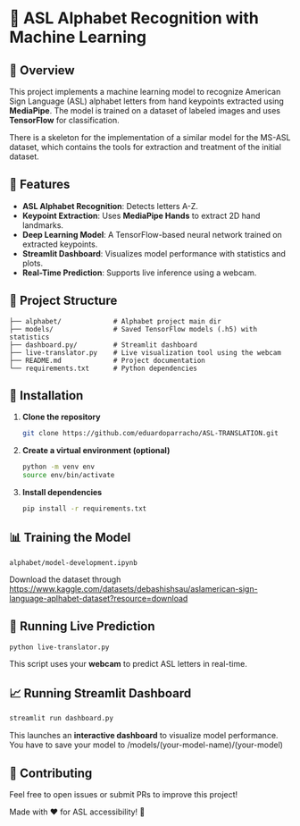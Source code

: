 # 📌 ASL Alphabet Recognition with Machine Learning

## 📖 Overview
This project implements a machine learning model to recognize American Sign Language (ASL) alphabet letters from hand keypoints extracted using **MediaPipe**. The model is trained on a dataset of labeled images and uses **TensorFlow** for classification.

There is a skeleton for the implementation of a similar model for the MS-ASL dataset, which contains the tools for extraction and treatment of the initial dataset. 

## 🚀 Features
- **ASL Alphabet Recognition**: Detects letters A-Z.
- **Keypoint Extraction**: Uses **MediaPipe Hands** to extract 2D hand landmarks.
- **Deep Learning Model**: A TensorFlow-based neural network trained on extracted keypoints.
- **Streamlit Dashboard**: Visualizes model performance with statistics and plots.
- **Real-Time Prediction**: Supports live inference using a webcam.

## 📂 Project Structure
```
├── alphabet/             # Alphabet project main dir
├── models/               # Saved TensorFlow models (.h5) with statistics
├── dashboard.py/         # Streamlit dashboard
├── live-translator.py    # Live visualization tool using the webcam
├── README.md             # Project documentation
└── requirements.txt      # Python dependencies
```

## 🔧 Installation
1. **Clone the repository**
   ```bash
   git clone https://github.com/eduardoparracho/ASL-TRANSLATION.git
   ```
2. **Create a virtual environment (optional)**
   ```bash
   python -m venv env
   source env/bin/activate 
   ```
3. **Install dependencies**
   ```bash
   pip install -r requirements.txt
   ```

## 📊 Training the Model
```
alphabet/model-development.ipynb
```
Download the dataset through https://www.kaggle.com/datasets/debashishsau/aslamerican-sign-language-aplhabet-dataset?resource=download

## 🎥 Running Live Prediction
```bash
python live-translator.py
```
This script uses your **webcam** to predict ASL letters in real-time.

## 📈 Running Streamlit Dashboard
```bash
streamlit run dashboard.py
```
This launches an **interactive dashboard** to visualize model performance.
You have to save your model to /models/(your-model-name)/(your-model)

## 🤝 Contributing
Feel free to open issues or submit PRs to improve this project!

Made with ❤️ for ASL accessibility! 🚀

